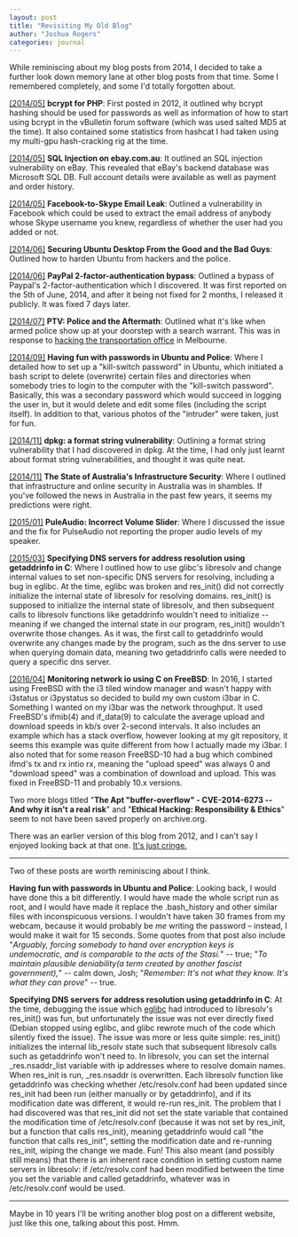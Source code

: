 ```yaml
---
layout: post
title: "Revisiting My Old Blog"
author: "Joshua Rogers"
categories: journal
---
```


While reminiscing about my blog posts from 2014, I decided to take a further look down memory lane at other blog posts from that time. Some I remembered completely, and some I'd totally forgotten about.

[[2014/05]](https://web.archive.org/web/20140529012212/http://blog.internot.info/2014/05/bcrypt-for-php.html) **bcrypt for PHP**: First posted in 2012, it outlined why bcrypt hashing should be used for passwords as well as information of how to start using bcrypt in the vBulletin forum software (which was used salted MD5 at the time). It also contained some statistics from hashcat I had taken using my multi-gpu hash-cracking rig at the time.

[[2014/05]](https://web.archive.org/web/20140527220316/http://blog.internot.info/2014/05/sql-injection-on-ebaycomau-subdomain.html) **SQL Injection on ebay.com.au**: It outlined an SQL injection vulnerability on eBay. This revealed that eBay's backend database was Microsoft SQL DB. Full account details were available as well as payment and order history.

[[2014/05]](https://web.archive.org/web/20140529012850/http://blog.internot.info/2014/05/facebook-skype-to-email-leak-3000-bounty.html) **Facebook-to-Skype Email Leak**: Outlined a vulnerability in Facebook which could be used to extract the email address of anybody whose Skype username you knew, regardless of whether the user had you added or not.

[[2014/06]](https://web.archive.org/web/20141110002053/http://blog.internot.info/2014/06/securing-ubuntu-desktop-from-bad-guys.html) **Securing Ubuntu Desktop From the Good and the Bad Guys**: Outlined how to harden Ubuntu from hackers and the police.

[[2014/06]](https://web.archive.org/web/20141016020023/http://blog.internot.info/2014/06/paypals-2-factor-authentication2fa-good.html) **PayPal 2-factor-authentication bypass**: Outlined a bypass of Paypal's 2-factor-authentication which I discovered. It was first reported on the 5th of June, 2014, and after it being not fixed for 2 months, I released it publicly. It was fixed 7 days later.

[[2014/07]](https://web.archive.org/web/20140811070231/http://blog.internot.info/2014/07/ptv-police-and-aftermath.html) **PTV: Police and the Aftermath**: Outlined what it's like when armed police show up at your doorstep with a search warrant. This was in response to [hacking the transportation office](http://www.wired.com/2014/01/teen-reported-security-hole) in Melbourne.

[[2014/09]](https://web.archive.org/web/20141101215526/http://blog.internot.info/2014/09/having-fun-with-passwords-in-ubuntu-re.html) **Having fun with passwords in Ubuntu and Police**: Where I detailed how to set up a "kill-switch password" in Ubuntu, which initiated a bash script to delete (overwrite) certain files and directories when somebody tries to login to the computer with the "kill-switch password". Basically, this was a secondary password which would succeed in logging the user in, but it would delete and edit some files (including the script itself). In addition to that, various photos of the "intruder" were taken, just for fun.

[[2014/11]](https://web.archive.org/web/20141109185045/http://blog.internot.info/2014/11/dpkg-format-string-vulnerability-cve.html ) **dpkg: a format string vulnerability**: Outlining a format string vulnerability that I had discovered in dpkg. At the time, I had only just learnt about format string vulnerabilities, and thought it was quite neat.

[[2014/11]](https://web.archive.org/web/20151006091259/http://blog.internot.info/2014/11/the-state-of-australian-infrastructure.html) **The State of Australia's Infrastructure Security**: Where I outlined that infrastructure and online security in Australia was in shambles. If you've followed the news in Australia in the past few years, it seems my predictions were right.

[[2015/01]](https://web.archive.org/web/20151005002923/http://blog.internot.info/2015/01/incorrect-volume-in-pulseaudio.html ) **PuleAudio: Incorrect Volume Slider**: Where I discussed the issue and the fix for PulseAudio not reporting the proper audio levels of my speaker.

[[2015/03]](https://web.archive.org/web/20151006091336/http://blog.internot.info/2015/03/specifying-dnsns-server-for-address.html) **Specifying DNS servers for address resolution using getaddrinfo in C**: Where I outlined how to use glibc's libresolv and change internal values to set non-specific DNS servers for resolving, including a bug in eglibc. At the time, eglibc was broken and res_init() did not correctly initialize the internal state of libresolv for resolving domains. res_init() is supposed to initialize the internal state of libresolv, and then subsequent calls to libresolv functions like getaddrinfo wouldn't need to initialize -- meaning if we changed the internal state in our program, res_init() wouldn't overwrite those changes. As it was, the first call to getaddrinfo would overwrite any changes made by the program, such as the dns server to use when querying domain data, meaning two getaddrinfo calls were needed to query a specific dns server.

[[2016/04]](https://web.archive.org/web/20160709071859/http://blog.internot.info/2016/04/monitoring-network-io-w-download-upload.html) **Monitoring network io using C on FreeBSD**: In 2016, I started using FreeBSD with the i3 tiled window manager and wasn't happy with i3status or i3pystatus so decided to build my own custom i3bar in C. Something I wanted on my i3bar was the network throughput. It used FreeBSD's ifmib(4) and if_data(9) to calculate the average upload and download speeds in kb/s over 2-second intervals. It also includes an example which has a stack overflow, however looking at my git repository, it seems this example was quite different from how I actually made my i3bar. I also noted that for some reason FreeBSD-10 had a bug which combined ifmd's tx and rx intio rx, meaning the "upload speed" was always 0 and "download speed" was a combination of download and upload. This was fixed in FreeBSD-11 and probably 10.x versions.

Two more blogs titled "**The Apt "buffer-overflow" - CVE-2014-6273 -- And why it isn't a real risk**" and "**Ethical Hacking: Responsibility & Ethics**" seem to not have been saved properly on archive.org.

There was an earlier version of this blog from 2012, and I can't say I enjoyed looking back at that one. [It's just cringe.](https://web.archive.org/web/20130202013711/http://www.internot.info/blog/)

---

Two of these posts are worth reminiscing about I think.

**Having fun with passwords in Ubuntu and Police**: Looking back, I would have done this a bit differently. I would have made the whole script run as root, and I would have made it replace the .bash_history and other similar files with inconspicuous versions. I wouldn't have taken 30 frames from my webcam, because it would probably be _me_ writing the password – instead, I would make it wait for 15 seconds. Some quotes from that post also include "_Arguably, forcing somebody to hand over encryption keys is undemocratic, and is comparable to the acts of the Stasi._" -- true; "_To maintain plausible deniability(a term created by another fascist government),_" -- calm down, Josh; "_Remember: It's not what they know. It's what they can prove_" -- true.

**Specifying DNS servers for address resolution using getaddrinfo in C**: At the time, debugging the issue which [eglibc](https://en.wikipedia.org/wiki/Glibc#Fork_and_variant) had introduced to libresolv's res_init() was fun, but unfortunately the issue was not ever directly fixed (Debian stopped using eglibc, and glibc rewrote much of the code which silently fixed the issue). The issue was more or less quite simple: res_init() initializes the internal lib_resolv state such that subsequent libresolv calls such as getaddrinfo won't need to. In libresolv, you can set the internal _res.nsaddr_list variable with ip addresses where to resolve domain names. When res_init is run, _res.nsaddr is overwritten. Each libresolv function like getaddrinfo was checking whether /etc/resolv.conf had been updated since res_init had been run (either manually or by getaddrinfo), and if its modification date was different, it would re-run res_init. The problem that I had discovered was that res_init did not set the state variable that contained the modification time of /etc/resolv.conf (because it was not set by res_init, but a function that calls res_init), meaning getaddrinfo would call "the function that calls res_init", setting the modification date and re-running res_init, wiping the change we made. Fun! This also meant (and possibly still means) that there is an inherent race condition in setting custom name servers in libresolv: if /etc/resolv.conf had been modified between the time you set the variable and called getaddrinfo, whatever was in /etc/resolv.conf would be used.

---

Maybe in 10 years I'll be writing another blog post on a different website, just like this one, talking about this post. Hmm.
